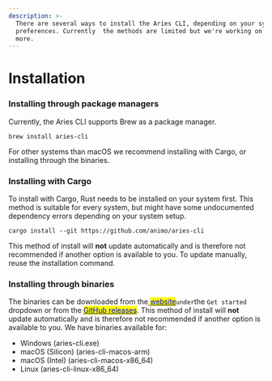 ```yaml
---
description: >-
  There are several ways to install the Aries CLI, depending on your system and
  preferences. Currently  the methods are limited but we're working on adding
  more.
---
```


# Installation

### Installing through package managers

Currently, the Aries CLI supports Brew as a package manager.

```
brew install aries-cli
```

For other systems than macOS we recommend installing with Cargo, or installing through the binaries.

### Installing with Cargo

To install with Cargo, Rust needs to be installed on your system first. This method is suitable for every system, but might have some undocumented dependency errors depending on your system setup.

```
cargo install --git https://github.com/animo/aries-cli
```

This method of install will **not** update automatically and is therefore not recommended if another option is available to you. To update manually, reuse the installation command.

### Installing through binaries

The binaries can be downloaded from the[ <mark style="color:blue;">website</mark>](https://aries-cli.animo.id)`under`the `Get started` dropdown or from the [<mark style="color:blue;">GitHub releases</mark>](https://github.com/animo/aries-cli/releases). This method of install will **not** update automatically and is therefore not recommended if another option is available to you. We have binaries available for:

* Windows (aries-cli.exe)
* macOS (Silicon) (aries-cli-macos-arm)
* macOS (Intel) (aries-cli-macos-x86\_64)
* Linux (aries-cli-linux-x86\_64)
